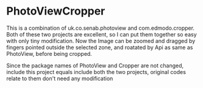 # PhotoViewCropper
This is a combination of uk.co.senab.photoview and com.edmodo.cropper. 
Both of these two projects are excellent, so I can put them together so easy with only tiny modification.
Now the Image can be zoomed and dragged by fingers pointed outside the selected zone, and roatated by Api as same as PhotoView, before being cropped.

Since the package names of PhotoView and Cropper are not changed, include this project equals include both the two projects, original codes relate to them don't need any modification
